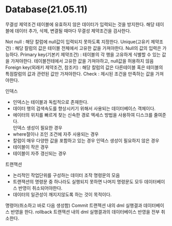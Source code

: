 # Database(21.05.11)
무결성 제약조건
테이블에 유효하지 않은 데이터가 입력되는 것을 방지한다. 
해당 테이블에 데이터 추가, 삭제, 변결될 때마다 무결성 제약조건을 검사한다. 

Not null :  해당 칼럼에 null값이 입력되지 못하도록 지정한다.
Unique(고유키 제약조건) :  해당 칼럼의 값은 테이블 전체에서 고유한 값을 가져야한다. 
					Null의 값의 입력은 가능하다. 
Primary key(기본키 제약조건) : 테이블의 각 행을 고유하게 식별할 수 있는 값을 가져야한다.
						테이블전테에서 고유한 값을 가져야하고, null값을 허용하지 않음 
Foreign key(외래키 제약조건, 참조키) :  해당 칼럼의 값은 다른테이블 혹은 테이블의 특점칼럼의 값과 관련된 값만 가져야한다.
Check :  제시된 조건을 만족하는 값을 가져야한다. 

인덱스
- 인덱스는 테이블과 독립적으로 존재한다.
- 데이터 행의 검색속도를 향상시키기 위해서 사용되는 데이터베이스 객체이다.
- 에이터의 위치를 빠르게 찾는 신속한 경로 엑세스 방법을 사용하여 디스크를 줄여준다.  
인덱스 생성이 필요한 경우 
- where절이나 조인 조건에 자주 사용되는 경우 
- 칼럼이 매우 다양한 값을 포함하고 있는 경우 
인덱스 생성이 필요하지 않은 경우
- 테이블이 작은 경우
- 테이블이 자주 갱신되는 경우 

트랜잭션
- 논리적인 작업단위를 구성하는 데이터 조작 명령문의 모음
- 트랜잭션의 명령문 중 하나라도 실행되지 못하면 나머지 명령문도 모두 데이터베이스 반영이 취소되어야한다.
- 데이터의 일관성이 깨지지않도록 하는 것이 목적이다.

명령어(취소하고 바로 다음 생성함)
Commit
트랜젝션 내의 dml 실행결과 데이터베이스 반영을 한다.
rollback
트랜잭션 내의 dml 실행결과의 데이터베이스 반영을 전부 취소한다.

